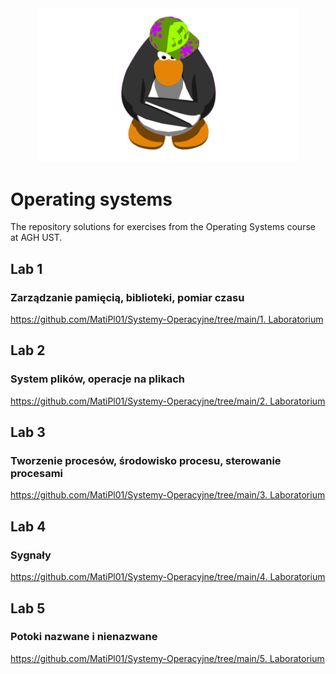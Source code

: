 <div align="center">
  <img style="width: 420px;" alt="Penguin" src="/documentation/gifs/penguin.gif"/>
</div>

# Operating systems

The repository solutions for exercises from the Operating Systems course at AGH UST.

## Lab 1
### Zarządzanie pamięcią, biblioteki, pomiar czasu

[https://github.com/MatiPl01/Systemy-Operacyjne/tree/main/1. Laboratorium](https://github.com/MatiPl01/Systemy-Operacyjne/tree/main/1.%20Laboratorium)

## Lab 2
### System plików, operacje na plikach

[https://github.com/MatiPl01/Systemy-Operacyjne/tree/main/2. Laboratorium](https://github.com/MatiPl01/Systemy-Operacyjne/tree/main/2.%20Laboratorium)

## Lab 3
### Tworzenie procesów, środowisko procesu, sterowanie procesami

[https://github.com/MatiPl01/Systemy-Operacyjne/tree/main/3. Laboratorium](https://github.com/MatiPl01/Systemy-Operacyjne/tree/main/3.%20Laboratorium)

## Lab 4
### Sygnały

[https://github.com/MatiPl01/Systemy-Operacyjne/tree/main/4. Laboratorium](https://github.com/MatiPl01/Systemy-Operacyjne/tree/main/4.%20Laboratorium)

## Lab 5
### Potoki nazwane i nienazwane

[https://github.com/MatiPl01/Systemy-Operacyjne/tree/main/5. Laboratorium](https://github.com/MatiPl01/Systemy-Operacyjne/tree/main/5.%20Laboratorium)
